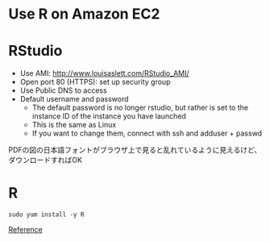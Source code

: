 # Use R on Amazon EC2

# RStudio
* Use AMI: http://www.louisaslett.com/RStudio_AMI/
* Open port 80 (HTTPS): set up security group
* Use Public DNS to access
* Default username and password
  * The default password is no longer rstudio, but rather is set to the instance ID of the instance you have launched
  * This is the same as Linux
  * If you want to change them, connect with ssh and adduser + passwd

PDFの図の日本語フォントがブラウザ上で見ると乱れているように見えるけど、ダウンロードすればOK

# R
```terminal
sudo yum install -y R
```
[Reference](https://aws.amazon.com/jp/blogs/big-data/running-r-on-aws/)
